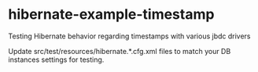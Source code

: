 # hibernate-example-timestamp
Testing Hibernate behavior regarding timestamps with various jbdc drivers

Update src/test/resources/hibernate.*.cfg.xml files to match your DB instances settings for testing.
